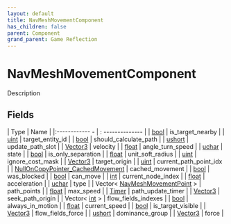 ```yaml
---
layout: default
title: NavMeshMovementComponent
has_children: false
parent: Component
grand_parent: Game Reflection
---
```

# NavMeshMovementComponent
Description 

## Fields
| Type | Name |
|:------------ - | : -------------- |
| [bool](game-reflection/components/bool.md) | is_target_nearby |
| [uint](game-reflection/components/uint.md) | target_entity_id |
| [bool](game-reflection/components/bool.md) | should_calculate_path |
| [ushort](game-reflection/enums/ushort.md) | update_path_slot |
| [Vector3](game-reflection/classes/vector3.md) | velocity |
| [float](game-reflection/components/float.md) | angle_turn_speed |
| [uchar](game-reflection/enums/uchar.md) | state |
| [bool](game-reflection/components/bool.md) | is_only_separation |
| [float](game-reflection/components/float.md) | unit_soft_radius |
| [uint](game-reflection/components/uint.md) | ignore_cost_mask |
| [Vector3](game-reflection/classes/vector3.md) | target_origin |
| [uint](game-reflection/components/uint.md) | current_path_point_idx |
| [NullOnCopyPointer_CachedMovement](game-reflection/components/null_on_copy_pointer__cached_movement.md) | cached_movement |
| [bool](game-reflection/components/bool.md) | was_blocked |
| [bool](game-reflection/components/bool.md) | can_move |
| [int](game-reflection/enums/int.md) | current_node_index |
| [float](game-reflection/components/float.md) | acceleration |
| [uchar](game-reflection/enums/uchar.md) | type |
| Vector< [NavMeshMovementPoint](game-reflection/classes/nav_mesh_movement_point.md) > | path_points |
| [float](game-reflection/components/float.md) | max_speed |
| [Timer](game-reflection/classes/timer.md) | path_update_timer |
| [Vector3](game-reflection/classes/vector3.md) | seek_path_origin |
| Vector< [int](game-reflection/enums/int.md) > | flow_fields_indexes |
| [bool](game-reflection/components/bool.md) | always_in_motion |
| [float](game-reflection/components/float.md) | current_speed |
| [bool](game-reflection/components/bool.md) | is_target_visible |
| [Vector3](game-reflection/classes/vector3.md) | flow_fields_force |
| [ushort](game-reflection/enums/ushort.md) | dominance_group |
| [Vector3](game-reflection/classes/vector3.md) | force |
